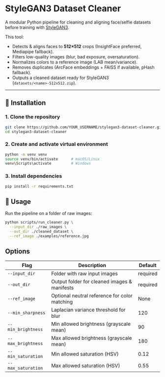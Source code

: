 # StyleGAN3 Dataset Cleaner

A modular Python pipeline for cleaning and aligning face/selfie datasets before training with [StyleGAN3](https://github.com/NVlabs/stylegan3).

This tool:
- Detects & aligns faces to **512×512** crops (InsightFace preferred, Mediapipe fallback).
- Filters low-quality images (blur, bad exposure, oversaturation).
- Normalizes colors to a reference image (LAB mean/variance).
- Removes duplicates (ArcFace embeddings + FAISS if available, pHash fallback).
- Outputs a cleaned dataset ready for StyleGAN3 (`datasets/<name>-512x512.zip`).

---

## 🔧 Installation

### 1. Clone the repository
```bash
git clone https://github.com/YOUR_USERNAME/stylegan3-dataset-cleaner.git
cd stylegan3-dataset-cleaner
```

### 2. Create and activate virtual environment
```bash
python -m venv venv
source venv/bin/activate      # macOS/Linux
venv\Scripts\activate         # Windows
```

### 3. Install dependencies
```bash
pip install -r requirements.txt
```

## 🚀 Usage

Run the pipeline on a folder of raw images:
```bash
python scripts/run_cleaner.py \
  --input_dir ./raw_images \
  --out_dir ./cleaned_dataset \
  --ref_image ./examples/reference.jpg
```

## Options

| Flag               | Description                                   | Default  |
| ------------------ | --------------------------------------------- | -------- |
| `--input_dir`      | Folder with raw input images                  | required |
| `--out_dir`        | Output folder for cleaned images & manifests  | required |
| `--ref_image`      | Optional neutral reference for color matching | None     |
| `--min_sharpness`  | Laplacian variance threshold for blur         | 120      |
| `--min_brightness` | Min allowed brightness (grayscale mean)       | 90       |
| `--max_brightness` | Max allowed brightness (grayscale mean)       | 180      |
| `--min_saturation` | Min allowed saturation (HSV)                  | 0.12     |
| `--max_saturation` | Max allowed saturation (HSV)                  | 0.55     |
